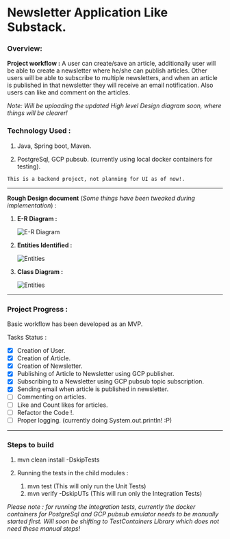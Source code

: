 # Newsletter Application Like Substack. 

### Overview:

__Project workflow :__ A user can create/save an article, additionally user will be able to create a newsletter where he/she can publish articles.
Other users will be able to subscribe to multiple newsletters, and when an article is published in that newsletter they will receive an email notification.
Also users can like and comment on the articles.

_Note: Will be uploading the updated High level Design diagram soon, where things will be clearer!_

### Technology Used : 

1. Java, Spring boot, Maven.

2. PostgreSql, GCP pubsub. (currently using local docker containers for testing).

``` This is a backend project, not planning for UI as of now!. ```

---

__Rough Design document__ (_Some things have been tweaked during implementation_) :

1. __E-R Diagram :__

   ![E-R Diagram](/designdoc/NewsletterApp_ER.png)

2. __Entities Identified :__

   ![Entities](/designdoc/NewsletterApp_Entities.png)

3. __Class Diagram :__

   ![Entities](/designdoc/NewsletterApp_class_diagram.png)


---

### Project Progress : 
Basic workflow has been developed as an MVP.

Tasks Status :

- [x] Creation of User.
- [x] Creation of Article.
- [x] Creation of Newsletter.
- [x] Publishing of Article to Newsletter using GCP publisher.
- [x] Subscribing to a Newsletter using GCP pubsub topic subscription.
- [x] Sending email when article is published in newsletter.
- [ ] Commenting on articles.
- [ ] Like and Count likes for articles.
- [ ] Refactor the Code !.
- [ ] Proper logging. (currently doing System.out.println! :P)

---

### Steps to build

1. mvn clean install -DskipTests

2. Running the tests in the child modules : 
   1. mvn test (This will only run the Unit Tests)
   2. mvn verify -DskipUTs (This will run only the Integration Tests)

_Please note : for running the Integration tests, currently the docker containers for PostgreSql and GCP pubsub emulator needs to be manually started first. Will soon be shifting to TestContainers 
Library which does not need these manual steps!_